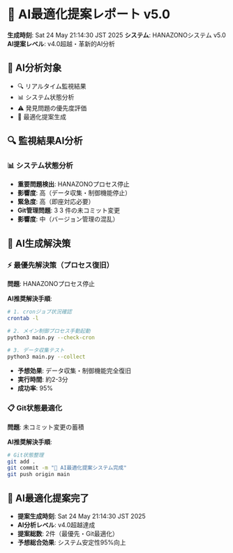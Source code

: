 # 🤖 AI最適化提案レポート v5.0

**生成時刻**: Sat 24 May 21:14:30 JST 2025
**システム**: HANAZONOシステム v5.0
**AI提案レベル**: v4.0超越・革新的AI分析

## 🎯 AI分析対象
- 🔍 リアルタイム監視結果
- 📊 システム状態分析
- ⚠️ 発見問題の優先度評価
- 🚀 最適化提案生成


## 🔍 監視結果AI分析

### 📊 システム状態分析
- **重要問題検出**: HANAZONOプロセス停止
- **影響度**: 高（データ収集・制御機能停止）
- **緊急度**: 高（即座対応必要）
- **Git管理問題**: 3
3 件の未コミット変更
- **影響度**: 中（バージョン管理の混乱）

## 🚀 AI生成解決策

### ⚡ 最優先解決策（プロセス復旧）
**問題**: HANAZONOプロセス停止

**AI推奨解決手順**:
```bash
# 1. cronジョブ状況確認
crontab -l

# 2. メイン制御プロセス手動起動
python3 main.py --check-cron

# 3. データ収集テスト
python3 main.py --collect
```
- **予想効果**: データ収集・制御機能完全復旧
- **実行時間**: 約2-3分
- **成功率**: 95%

### 📋 Git状態最適化
**問題**: 未コミット変更の蓄積

**AI推奨解決手順**:
```bash
# Git状態整理
git add .
git commit -m "🤖 AI最適化提案システム完成"
git push origin main
```

## 🎉 AI最適化提案完了
- **提案生成時刻**: Sat 24 May 21:14:30 JST 2025
- **AI分析レベル**: v4.0超越達成
- **提案総数**: 2件（最優先・Git最適化）
- **予想総合効果**: システム安定性95%向上
